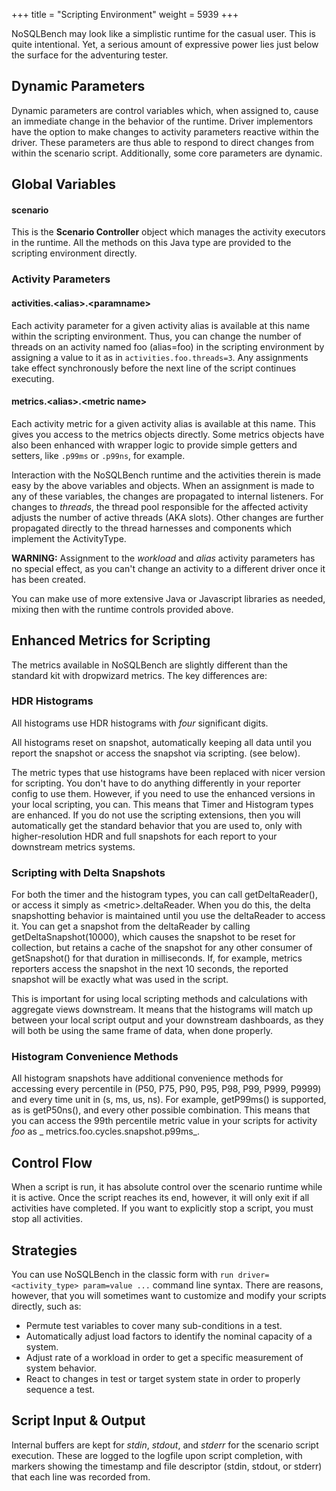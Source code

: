+++
title = "Scripting Environment"
weight = 5939
+++

NoSQLBench may look like a simplistic runtime for the casual user. This is quite intentional. Yet, a
serious amount of expressive power lies just below the surface for the adventuring tester.

## Dynamic Parameters

Dynamic parameters are control variables which, when assigned to, cause an immediate change in the
behavior of the runtime. Driver implementors have the option to make changes to activity
parameters reactive within the driver. These parameters are thus able to respond to direct
changes from within the scenario script. Additionally, some core parameters are dynamic.

## Global Variables

#### scenario

This is the __Scenario Controller__ object which manages the activity executors in the runtime. All
the methods on this Java type are provided to the scripting environment directly.


### Activity Parameters


#### activities.&lt;alias&gt;.&lt;paramname&gt;

Each activity parameter for a given activity alias is available at this name within the scripting
environment. Thus, you can change the number of threads on an activity named foo (alias=foo) in the
scripting environment by assigning a value to it as in `activities.foo.threads=3`. Any assignments
take effect synchronously before the next line of the script continues executing.

#### __metrics__.&lt;alias&gt;.&lt;metric name&gt;

Each activity metric for a given activity alias is available at this name. This gives you access to
the metrics objects directly. Some metrics objects have also been enhanced with wrapper logic to
provide simple getters and setters, like
`.p99ms` or `.p99ns`, for example.

Interaction with the NoSQLBench runtime and the activities therein is made easy by the above
variables and objects. When an assignment is made to any of these variables, the changes are
propagated to internal listeners. For changes to
_threads_, the thread pool responsible for the affected activity adjusts the number of active
threads (AKA slots). Other changes are further propagated directly to the thread harnesses and
components which implement the ActivityType.

**WARNING:**
Assignment to the _workload_ and _alias_ activity parameters has no special effect, as you can't
change an activity to a different driver once it has been created.

You can make use of more extensive Java or Javascript libraries as needed, mixing then with the
runtime controls provided above.

## Enhanced Metrics for Scripting

The metrics available in NoSQLBench are slightly different than the standard kit with dropwizard
metrics. The key differences are:

### HDR Histograms

All histograms use HDR histograms with *four* significant digits.

All histograms reset on snapshot, automatically keeping all data until you report the snapshot or
access the snapshot via scripting. (see below).

The metric types that use histograms have been replaced with nicer version for scripting. You don't
have to do anything differently in your reporter config to use them. However, if you need to use the
enhanced versions in your local scripting, you can. This means that Timer and Histogram types are
enhanced. If you do not use the scripting extensions, then you will automatically get the standard
behavior that you are used to, only with higher-resolution HDR and full snapshots for each report to
your downstream metrics systems.

### Scripting with Delta Snapshots

For both the timer and the histogram types, you can call getDeltaReader(), or access it simply as
&lt;metric&gt;.deltaReader. When you do this, the delta snapshotting behavior is maintained until
you use the deltaReader to access it. You can get a snapshot from the deltaReader by calling
getDeltaSnapshot(10000), which causes the snapshot to be reset for collection, but retains a cache
of the snapshot for any other consumer of getSnapshot() for that duration in milliseconds. If, for
example, metrics reporters access the snapshot in the next 10 seconds, the reported snapshot will be
exactly what was used in the script.

This is important for using local scripting methods and calculations with aggregate views
downstream. It means that the histograms will match up between your local script output and your
downstream dashboards, as they will both be using the same frame of data, when done properly.

### Histogram Convenience Methods

All histogram snapshots have additional convenience methods for accessing every percentile in (P50,
P75, P90, P95, P98, P99, P999, P9999) and every time unit in (s, ms, us, ns). For example,
getP99ms() is supported, as is getP50ns(), and every other possible combination. This means that you
can access the 99th percentile metric value in your scripts for activity _foo_ as _
metrics.foo.cycles.snapshot.p99ms_.

## Control Flow

When a script is run, it has absolute control over the scenario runtime while it is active. Once the
script reaches its end, however, it will only exit if all activities have completed. If you want to
explicitly stop a script, you must stop all activities.

## Strategies

You can use NoSQLBench in the classic form with `run driver=<activity_type> param=value ...` command
line syntax. There are reasons, however, that you will sometimes want to customize and modify your
scripts directly, such as:

- Permute test variables to cover many sub-conditions in a test.
- Automatically adjust load factors to identify the nominal capacity of a system.
- Adjust rate of a workload in order to get a specific measurement of system behavior.
- React to changes in test or target system state in order to properly sequence a test.

## Script Input & Output

Internal buffers are kept for _stdin_, _stdout_, and _stderr_ for the scenario script execution.
These are logged to the logfile upon script completion, with markers showing the timestamp and file
descriptor (stdin, stdout, or stderr) that each line was recorded from.
